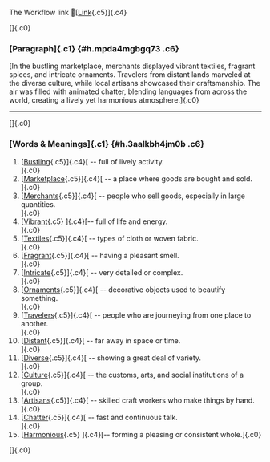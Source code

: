 The Workflow link
👏[[Link](https://www.google.com/url?q=http://www.google.com&sa=D&source=editors&ust=1755858164983569&usg=AOvVaw2uAE-s9fWpKCjyg7TN6pAP){.c5}]{.c4}

[]{.c0}

### [Paragraph]{.c1} {#h.mpda4mgbgq73 .c6}

[In the bustling marketplace, merchants displayed vibrant textiles,
fragrant spices, and intricate ornaments. Travelers from distant lands
marveled at the diverse culture, while local artisans showcased their
craftsmanship. The air was filled with animated chatter, blending
languages from across the world, creating a lively yet harmonious
atmosphere.]{.c0}

------------------------------------------------------------------------

[]{.c0}

### [Words & Meanings]{.c1} {#h.3aalkbh4jm0b .c6}

1.  [[Bustling](https://www.google.com/url?q=http://www.google.com&sa=D&source=editors&ust=1755858164984811&usg=AOvVaw2P0XpG_mH-XvAcGIaFTP42){.c5}]{.c4}[ --
    full of lively activity.\
    ]{.c0}
2.  [[Marketplace](https://www.google.com/url?q=http://www.google.com&sa=D&source=editors&ust=1755858164985068&usg=AOvVaw3nYJzIWE6JmLiI3H9y3677){.c5}]{.c4}[ --
    a place where goods are bought and sold.\
    ]{.c0}
3.  [[Merchants](https://www.google.com/url?q=http://www.google.com&sa=D&source=editors&ust=1755858164985328&usg=AOvVaw2fhl2-VFVsMcCrQe6iDNpU){.c5}]{.c4}[ --
    people who sell goods, especially in large quantities.\
    ]{.c0}
4.  [[Vibrant](https://www.google.com/url?q=http://www.google.com&sa=D&source=editors&ust=1755858164985606&usg=AOvVaw2oVYa2XLx_AQ5T5wz1tb0m){.c5}
    ]{.c4}[-- full of life and energy.\
    ]{.c0}
5.  [[Textiles](https://www.google.com/url?q=http://www.google.com&sa=D&source=editors&ust=1755858164985794&usg=AOvVaw3XmDG6QQsz4DIKrFs-XCMA){.c5}]{.c4}[ --
    types of cloth or woven fabric.\
    ]{.c0}
6.  [[Fragrant](https://www.google.com/url?q=http://www.google.com&sa=D&source=editors&ust=1755858164985995&usg=AOvVaw3OVMcQQnnBSMgrr-LoVTdm){.c5}]{.c4}[ --
    having a pleasant smell.\
    ]{.c0}
7.  [[Intricate](https://www.google.com/url?q=http://www.google.com&sa=D&source=editors&ust=1755858164986191&usg=AOvVaw2_Ta7vw8ExGiOMlXSGEWRX){.c5}]{.c4}[ --
    very detailed or complex.\
    ]{.c0}
8.  [[Ornaments](https://www.google.com/url?q=http://www.google.com&sa=D&source=editors&ust=1755858164986403&usg=AOvVaw2xtMd3tSBcnViRWViCzuv0){.c5}]{.c4}[ --
    decorative objects used to beautify something.\
    ]{.c0}
9.  [[Travelers](https://www.google.com/url?q=http://www.google.com&sa=D&source=editors&ust=1755858164986638&usg=AOvVaw2ie0xe0aTyrD940KpaJP4-){.c5}]{.c4}[ --
    people who are journeying from one place to another.\
    ]{.c0}
10. [[Distant](https://www.google.com/url?q=http://www.google.com&sa=D&source=editors&ust=1755858164986868&usg=AOvVaw1YndeTBbUpqfzm76MKN9Rf){.c5}]{.c4}[ --
    far away in space or time.\
    ]{.c0}
11. [[Diverse](https://www.google.com/url?q=http://www.google.com&sa=D&source=editors&ust=1755858164987052&usg=AOvVaw2tDbGz0Q5_r_XBAVo18lJg){.c5}]{.c4}[ --
    showing a great deal of variety.\
    ]{.c0}
12. [[Culture](https://www.google.com/url?q=http://www.google.com&sa=D&source=editors&ust=1755858164987240&usg=AOvVaw1GYZ3ybp0mvcH8suQQOZWJ){.c5}]{.c4}[ --
    the customs, arts, and social institutions of a group.\
    ]{.c0}
13. [[Artisans](https://www.google.com/url?q=http://www.google.com&sa=D&source=editors&ust=1755858164987465&usg=AOvVaw0x9Xlewv0BHArvQuWmpo1J){.c5}]{.c4}[ --
    skilled craft workers who make things by hand.\
    ]{.c0}
14. [[Chatter](https://www.google.com/url?q=http://www.google.com&sa=D&source=editors&ust=1755858164987684&usg=AOvVaw0HLIm_sAHjunihQGibfAJ0){.c5}]{.c4}[ --
    fast and continuous talk.\
    ]{.c0}
15. [[Harmonious](https://www.google.com/url?q=http://www.google.com&sa=D&source=editors&ust=1755858164987936&usg=AOvVaw2LPiurxXNq8prtxc-YMonM){.c5}
    ]{.c4}[-- forming a pleasing or consistent whole.]{.c0}

[]{.c0}
